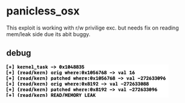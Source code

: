 # panicless_osx
This exploit is working with r/w privilige exc. but needs fix on reading mem/leak side due its abit buggy.

## debug

![alt text](images/mm.png)
